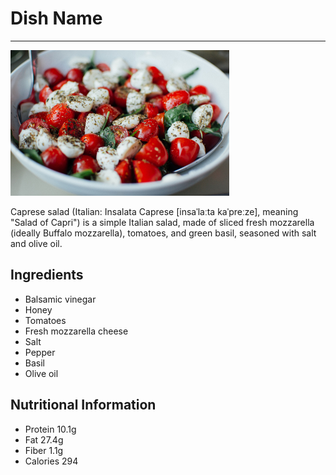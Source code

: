 # Dish Name
---

![Dish Image](/images/dish.jpg)

Caprese salad (Italian: Insalata Caprese [insaˈlaːta kaˈpreːze], meaning "Salad of Capri") is a simple Italian salad, made of sliced fresh mozzarella (ideally Buffalo mozzarella), tomatoes, and green basil, seasoned with salt and olive oil.

## Ingredients
* Balsamic vinegar
* Honey
* Tomatoes
* Fresh mozzarella cheese
* Salt
* Pepper
* Basil
* Olive oil

## Nutritional Information
* Protein 10.1g
* Fat 27.4g
* Fiber 1.1g
* Calories 294
